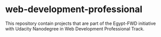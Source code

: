 # web-development-professional
This repository contain projects that are part of the Egypt-FWD initiative with Udacity Nanodegree in Web Development Professional Track.
